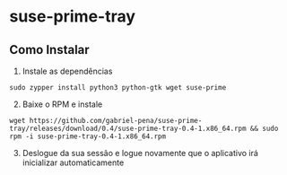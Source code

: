 # suse-prime-tray

## Como Instalar

1. Instale as dependências

`sudo zypper install python3 python-gtk wget suse-prime`

2. Baixe o RPM e instale

`wget https://github.com/gabriel-pena/suse-prime-tray/releases/download/0.4/suse-prime-tray-0.4-1.x86_64.rpm && sudo rpm -i suse-prime-tray-0.4-1.x86_64.rpm`

3. Deslogue da sua sessão e logue novamente que o aplicativo irá inicializar automaticamente